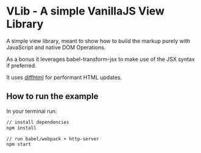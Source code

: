 # VLib - A simple VanillaJS View Library

A simple view library, meant to show how to build the markup purely with JavaScript
and native DOM Operations.

As a bonus it leverages babel-transform-jsx to make use of the JSX syntax if preferred.

It uses [diffhtml](https://www.npmjs.com/package/diffhtml) for performant HTML updates.

## How to run the example

In your terminal run:

```bash
// install dependencies
npm install

// run babel/webpack + http-server
npm start
```